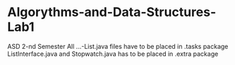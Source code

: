 # Algorythms-and-Data-Structures-Lab1
ASD 2-nd Semester
All ...-List.java files have to be placed in .tasks package
ListInterface.java and Stopwatch.java has to be placed in .extra package
